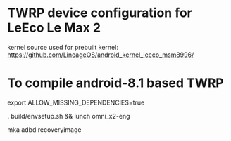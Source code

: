 TWRP device configuration for LeEco Le Max 2
==============

kernel source used for prebuilt kernel:
https://github.com/LineageOS/android_kernel_leeco_msm8996/


To compile android-8.1 based TWRP
==============

export ALLOW_MISSING_DEPENDENCIES=true

. build/envsetup.sh && lunch omni_x2-eng

mka adbd recoveryimage

